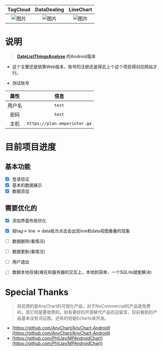 


|TagCloud|DataDealing|LineChart|
|:---:|:---:|:---:|
|![图片](https://user-images.githubusercontent.com/20177836/153741288-f7ffd2ff-205c-49f9-941c-5b9c5e89f147.png)|![图片](https://user-images.githubusercontent.com/20177836/154826966-c791828a-10b4-4dbd-a0e0-ef1e2c290584.png)|![图片](https://user-images.githubusercontent.com/20177836/154826915-bba94eaa-f71e-4dc6-962c-35a99ad43462.png)|




# 说明

> **[DateListThingsAnalyse](https://github.com/emperinter/DateListThingsAnalyse) 的Android版本**

- 这个主要还是依靠Web版本，账号的注册还是得去上个这个项目得对应网站才行。

- 测试账号

|属性|信息|
|:---:|:---:|
|用户名|`test`|
|密码|`test`|
|主机|`https://plan.emperinter.ga`|


# 目前项目进度

## 基本功能

- [X] 登录验证
- [X] 基本的数据展示
- [X] 数据添加

## 需要优化的

- [X] 添加界面布局优化
- [x] 按tag-> line -> data依次点击会出现line和data视图重叠的现象
- [ ] 数据删除(看情况)
- [ ] 数据更新(看情况)
- [ ] 用户退出
- [ ] 数据本地存储(难在和服务器的交互上，本地到简单，一个SQLite就能解决)


# Special Thanks

> 目前用的是AnyChart的可视化产品，对于NoCommercial的产品是免费的，其它则是要收费的。如有更好的开源替代产品欢迎留言，目前看到的产品基本没有词云图。还有的则是Echarts来开发。

- [https://github.com/AnyChart/AnyChart-Android](https://github.com/AnyChart/AnyChart-Android)
- [https://github.com/PhilJay/MPAndroidChart](https://github.com/PhilJay/MPAndroidChart)
